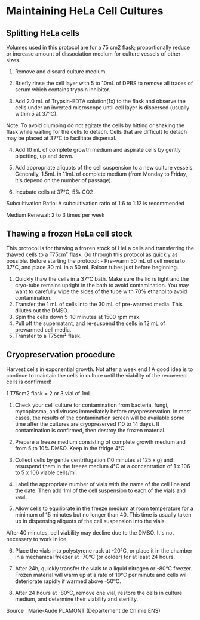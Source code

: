 # Maintaining HeLa Cell Cultures

## Splitting HeLa cells

Volumes used in this protocol are for a 75 cm2 flask; proportionally reduce or increase amount of dissociation medium for culture vessels of other sizes.

1.	Remove and discard culture medium.

2.	Briefly rinse the cell layer with 5 to 10mL of DPBS to remove all traces of serum which contains trypsin inhibitor.

3.	Add 2.0 mL of Trypsin-EDTA solution(1x) to the flask and observe the cells under an inverted microscope until cell layer is dispersed (usually within 5 at 37°C).

Note: To avoid clumping do not agitate the cells by hitting or shaking the flask while waiting for the cells to detach. Cells that are difficult to detach may be placed at 37°C to facilitate dispersal.

4.	Add 10 mL of complete growth medium and aspirate cells by gently pipetting, up and down.

5.	Add appropriate aliquots of the cell suspension to a new culture vessels. Generally, 1.5mL in 11mL of complete medium (from Monday to Friday, it's depend on the number of passage).

6.	Incubate cells at 37°C, 5% CO2

Subcultivation Ratio: A subcultivation ratio of 1:6 to 1:12 is recommended

Medium Renewal: 2 to 3 times per week

## Thawing a frozen HeLa cell stock

This protocol is for thawing a frozen stock of HeLa cells and transferring the thawed cells to a T75cm² flask. Go through this protocol as quickly as possible.
Before starting the protocol: - Pre-warm 50 mL of cell media to 37°C, and place 30 mL in a
50 mL Falcon tubes just before beginning.
1.	Quickly thaw the cells in a 37°C bath. Make sure the lid is tight and the cryo-tube
remains upright in the bath to avoid contamination. You may want to carefully
wipe the sides of the tube with 70% ethanol to avoid contamination.
2.	Transfer the 1 mL of cells into the 30 mL of pre-warmed media. This dilutes out
the DMSO.
3.	Spin the cells down 5-10 minutes at 1500 rpm max.
4.	Pull off the supernatant, and re-suspend the cells in 12 mL of prewarmed cell
media.
5.	Transfer to a T75cm² flask.


## Cryopreservation procedure

Harvest cells in exponential growth. Not after a week end !
A good idea is to continue to maintain the cells in culture until the viability of
the recovered cells is confirmed!

1 T75cm2 flask = 2 or 3 vial of 1mL

1. Check your cell culture for contamination from bacteria, fungi, mycoplasma, and viruses immediately before cryopreservation. In most cases, the results of the contamination screen will be available some time after the cultures are cryopreserved (10 to 14 days). If contamination is confirmed, then destroy the frozen material.

2. Prepare a freeze medium consisting of complete growth medium and from 5 to 10%
DMSO. Keep in the fridge 4°C.

3. Collect cells by gentle centrifugation (10 minutes at 125 x g) and resuspend them in the freeze medium 4°C at a concentration of 1 x 106 to 5 x 106 viable cells/ml.

4. Label the appropriate number of vials with the name of the cell line and the date. Then add 1ml of the cell suspension to each of the vials and seal.

5. Allow cells to equilibrate in the freeze medium at room temperature for a minimum of 15 minutes but no longer than 40. This time is usually taken up in dispensing aliquots of the cell suspension into the vials.

After 40 minutes, cell viability may decline due to the DMSO. It's not necessary to work in ice.

6. Place the vials into polystyrene rack at -20°C, or place it in the chamber in a mechanical freezer at -70°C (or colder) for at least 24 hours.

7. After 24h, quickly transfer the vials to a liquid nitrogen or -80°C freezer. Frozen material
will warm up at a rate of 10°C per minute and cells will deteriorate rapidly if warmed above -50°C.

8. After 24 hours at -80°C, remove one vial, restore the cells in culture medium, and determine their viability and sterility.

Source : Marie-Aude PLAMONT
(Département de Chimie ENS)
